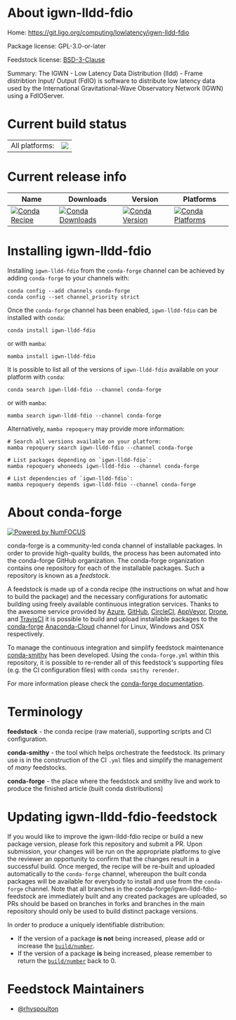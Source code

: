 About igwn-lldd-fdio
====================

Home: https://git.ligo.org/computing/lowlatency/igwn-lldd-fdio

Package license: GPL-3.0-or-later

Feedstock license: [BSD-3-Clause](https://github.com/conda-forge/igwn-lldd-fdio-feedstock/blob/main/LICENSE.txt)

Summary: The IGWN - Low Latency Data Distribution (lldd) - Frame distribtion Input/ Output (FdIO) is software to distribute low latency data used by the International Gravitational-Wave Observatory Network (IGWN) using a FdIOServer.

Current build status
====================


<table><tr><td>All platforms:</td>
    <td>
      <a href="https://dev.azure.com/conda-forge/feedstock-builds/_build/latest?definitionId=18237&branchName=main">
        <img src="https://dev.azure.com/conda-forge/feedstock-builds/_apis/build/status/igwn-lldd-fdio-feedstock?branchName=main">
      </a>
    </td>
  </tr>
</table>

Current release info
====================

| Name | Downloads | Version | Platforms |
| --- | --- | --- | --- |
| [![Conda Recipe](https://img.shields.io/badge/recipe-igwn--lldd--fdio-green.svg)](https://anaconda.org/conda-forge/igwn-lldd-fdio) | [![Conda Downloads](https://img.shields.io/conda/dn/conda-forge/igwn-lldd-fdio.svg)](https://anaconda.org/conda-forge/igwn-lldd-fdio) | [![Conda Version](https://img.shields.io/conda/vn/conda-forge/igwn-lldd-fdio.svg)](https://anaconda.org/conda-forge/igwn-lldd-fdio) | [![Conda Platforms](https://img.shields.io/conda/pn/conda-forge/igwn-lldd-fdio.svg)](https://anaconda.org/conda-forge/igwn-lldd-fdio) |

Installing igwn-lldd-fdio
=========================

Installing `igwn-lldd-fdio` from the `conda-forge` channel can be achieved by adding `conda-forge` to your channels with:

```
conda config --add channels conda-forge
conda config --set channel_priority strict
```

Once the `conda-forge` channel has been enabled, `igwn-lldd-fdio` can be installed with `conda`:

```
conda install igwn-lldd-fdio
```

or with `mamba`:

```
mamba install igwn-lldd-fdio
```

It is possible to list all of the versions of `igwn-lldd-fdio` available on your platform with `conda`:

```
conda search igwn-lldd-fdio --channel conda-forge
```

or with `mamba`:

```
mamba search igwn-lldd-fdio --channel conda-forge
```

Alternatively, `mamba repoquery` may provide more information:

```
# Search all versions available on your platform:
mamba repoquery search igwn-lldd-fdio --channel conda-forge

# List packages depending on `igwn-lldd-fdio`:
mamba repoquery whoneeds igwn-lldd-fdio --channel conda-forge

# List dependencies of `igwn-lldd-fdio`:
mamba repoquery depends igwn-lldd-fdio --channel conda-forge
```


About conda-forge
=================

[![Powered by
NumFOCUS](https://img.shields.io/badge/powered%20by-NumFOCUS-orange.svg?style=flat&colorA=E1523D&colorB=007D8A)](https://numfocus.org)

conda-forge is a community-led conda channel of installable packages.
In order to provide high-quality builds, the process has been automated into the
conda-forge GitHub organization. The conda-forge organization contains one repository
for each of the installable packages. Such a repository is known as a *feedstock*.

A feedstock is made up of a conda recipe (the instructions on what and how to build
the package) and the necessary configurations for automatic building using freely
available continuous integration services. Thanks to the awesome service provided by
[Azure](https://azure.microsoft.com/en-us/services/devops/), [GitHub](https://github.com/),
[CircleCI](https://circleci.com/), [AppVeyor](https://www.appveyor.com/),
[Drone](https://cloud.drone.io/welcome), and [TravisCI](https://travis-ci.com/)
it is possible to build and upload installable packages to the
[conda-forge](https://anaconda.org/conda-forge) [Anaconda-Cloud](https://anaconda.org/)
channel for Linux, Windows and OSX respectively.

To manage the continuous integration and simplify feedstock maintenance
[conda-smithy](https://github.com/conda-forge/conda-smithy) has been developed.
Using the ``conda-forge.yml`` within this repository, it is possible to re-render all of
this feedstock's supporting files (e.g. the CI configuration files) with ``conda smithy rerender``.

For more information please check the [conda-forge documentation](https://conda-forge.org/docs/).

Terminology
===========

**feedstock** - the conda recipe (raw material), supporting scripts and CI configuration.

**conda-smithy** - the tool which helps orchestrate the feedstock.
                   Its primary use is in the construction of the CI ``.yml`` files
                   and simplify the management of *many* feedstocks.

**conda-forge** - the place where the feedstock and smithy live and work to
                  produce the finished article (built conda distributions)


Updating igwn-lldd-fdio-feedstock
=================================

If you would like to improve the igwn-lldd-fdio recipe or build a new
package version, please fork this repository and submit a PR. Upon submission,
your changes will be run on the appropriate platforms to give the reviewer an
opportunity to confirm that the changes result in a successful build. Once
merged, the recipe will be re-built and uploaded automatically to the
`conda-forge` channel, whereupon the built conda packages will be available for
everybody to install and use from the `conda-forge` channel.
Note that all branches in the conda-forge/igwn-lldd-fdio-feedstock are
immediately built and any created packages are uploaded, so PRs should be based
on branches in forks and branches in the main repository should only be used to
build distinct package versions.

In order to produce a uniquely identifiable distribution:
 * If the version of a package **is not** being increased, please add or increase
   the [``build/number``](https://docs.conda.io/projects/conda-build/en/latest/resources/define-metadata.html#build-number-and-string).
 * If the version of a package **is** being increased, please remember to return
   the [``build/number``](https://docs.conda.io/projects/conda-build/en/latest/resources/define-metadata.html#build-number-and-string)
   back to 0.

Feedstock Maintainers
=====================

* [@rhyspoulton](https://github.com/rhyspoulton/)

